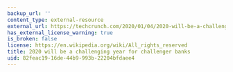 ```yaml
---
backup_url: ''
content_type: external-resource
external_url: https://techcrunch.com/2020/01/04/2020-will-be-a-challenging-year-for-challenger-banks/
has_external_license_warning: true
is_broken: false
license: https://en.wikipedia.org/wiki/All_rights_reserved
title: 2020 will be a challenging year for challenger banks
uid: 82feac19-16de-44b9-993b-22204bfdaee4
---
```

